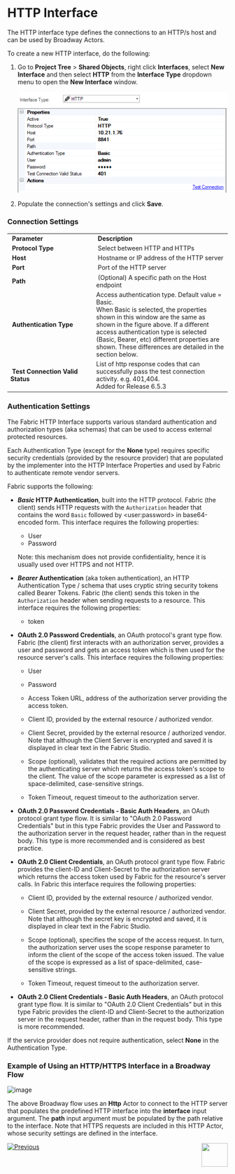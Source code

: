 # HTTP Interface

The HTTP interface type defines the connections to an HTTP/s host and can be used by Broadway Actors.

To create a new HTTP interface, do the following:

1. Go to **Project Tree** > **Shared Objects**, right click **Interfaces**, select **New Interface** and then select **HTTP** from the **Interface Type** dropdown menu to open the **New Interface** window.


   ![image](images/03_http_1.png)

2. Populate the connection's settings and click **Save**.

### Connection Settings

<table>
<tbody>
<tr>
<td width="300pxl">&nbsp;<strong>Parameter</strong></td>
<td width="600pxl">&nbsp;<strong>Description</strong></td>
</tr>
<tr>
<td>&nbsp;<strong>Protocol Type</strong></td>
<td>&nbsp;Select between HTTP and HTTPs</td>
</tr>
<tr>
<td>&nbsp;<strong>Host</strong></td>
<td>&nbsp;Hostname or IP address of the HTTP server</td>
</tr>
<tr>
<td>&nbsp;<strong>Port</strong></td>
<td>&nbsp;Port of the HTTP server</td>
</tr>
<tr>
<td>&nbsp;<strong>Path</strong></td>
<td>&nbsp;(Optional) A specific path on the Host endpoint</td>
</tr>
<tr>
<td>&nbsp;<strong>Authentication Type</strong></td>
<td>Access authentication type. Default value = Basic.<br/>When Basic is selected, the properties shown in this window are the same as shown in the figure above. If a different access authentication type is selected (Basic, Bearer, etc) different properties are shown. These differences are detailed in the section below. </td>
</tr>
<tr>
<td>&nbsp;<strong>Test Connection Valid Status</strong></td>
<td>List of http response codes that can successfully pass the test connection activity. e.g. 401,404. <br/> Added for Release 6.5.3 </td>
</tr>
</tbody>
</table>


### Authentication Settings

The Fabric HTTP Interface supports various standard authentication and authorization types (aka schemas) that can be used to access external protected resources. 

Each Authentication Type (except for the **None** type) requires specific security credentials (provided by the resource provider) that are populated by the implementer into the HTTP Interface Properties and used by Fabric to authenticate remote vendor servers.  

Fabric supports the following: 

* ***Basic* HTTP Authentication**, built into the HTTP protocol. Fabric (the client) sends HTTP requests with the `Authorization` header that contains the word `Basic` followed by  \<user:password\> in base64-encoded form. This interface requires the following properties:

  * User
  * Password

  Note: this mechanism does not provide confidentiality, hence it is usually used over HTTPS and not HTTP.

* ***Bearer* Authentication** (aka token authentication), an HTTP Authentication Type / schema that uses cryptic string security tokens called Bearer Tokens. Fabric (the client) sends this token in the `Authorization` header when sending requests to a resource. This interface requires the following properties:

  * token

* **OAuth 2.0 Password Credentials**, an OAuth protocol's grant type flow. Fabric (the client) first interacts  with an authorization server, provides a user and password and gets an access token which is then used for the resource server's calls. This interface requires the following properties:

  * User 

  * Password

  * Access Token URL, address of the authorization server providing the access token.

  * Client ID, provided by the external resource / authorized vendor. 
 
  * Client Secret, provided by the external resource / authorized vendor. Note that although the Client Server is encrypted and saved it is displayed in clear text in the Fabric Studio.

  * Scope (optional), validates that the required actions are permitted by the authenticating server which returns the access token's scope  to the client. 
  The value of the scope parameter is expressed as a list of space-delimited, case-sensitive strings.

  * Token Timeout, request timeout to the authorization server.


* **OAuth 2.0 Password Credentials - Basic Auth Headers**, an OAuth protocol grant type flow. It is similar to "OAuth 2.0 Password Credentials" but in this type Fabric provides the User and Password to the authorization server in the request header, rather than in the request body. This type is more recommended and is considered as best practice.

* **OAuth 2.0 Client Credentials**, an OAuth protocol grant type flow. Fabric provides the client-ID and Client-Secret to the authorization server which returns the access token used by Fabric for the resource's server calls. In Fabric this interface requires the following properties:

  * Client ID, provided by the external resource / authorized vendor.

  * Client Secret, provided by the external resource / authorized vendor. Note that although the secret key is encrypted and saved, it is displayed in clear text in the Fabric Studio.

  * Scope (optional), specifies the scope of the access request.  In turn, the authorization server uses the scope response parameter to inform the client of the scope of the access token issued. The value of the scope is expressed as a list of space-delimited, case-sensitive strings.

  * Token Timeout, request timeout to the authorization server.

* **OAuth 2.0 Client Credentials - Basic Auth Headers**, an OAuth protocol grant type flow. It is similar to "OAuth 2.0 Client Credentials" but in this type Fabric provides the client-ID and Client-Secret to the authorization server in the request header, rather than in the request body. This type is more recommended.

If the service provider does not require authentication, select **None** in the Authentication Type.



### Example of Using an HTTP/HTTPS Interface in a Broadway Flow

![image](images/03_http_2.PNG)

The above Broadway flow uses an **Http** Actor to connect to the HTTP server that populates the predefined HTTP interface into the **interface** input argument. The **path** input argument must be populated by the path relative to the interface. 
Note that HTTPS requests are included in this HTTP Actor, whose security settings are defined in the interface.  



[![Previous](/articles/images/Previous.png)](04_JMS_interface.md)[<img align="right" width="60" height="54" src="/articles/images/Next.png">](06_local_file_sys.md) 
